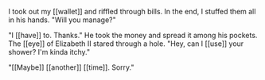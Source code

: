
I took out my [[wallet]] and riffled through bills. In the end, I stuffed them all in his hands. "Will you manage?"

"I [[have]] to. Thanks." He took the money and spread it among his pockets. The [[eye]] of Elizabeth II stared through a hole. "Hey, can I [[use]] your shower? I'm kinda itchy."

"[[Maybe]] [[another]] [[time]]. Sorry."